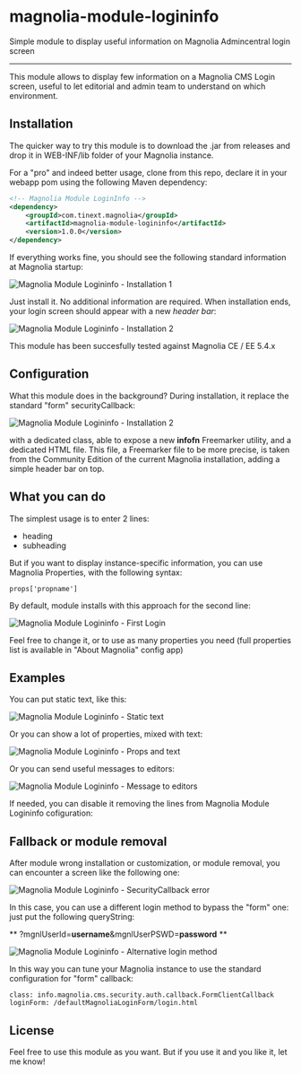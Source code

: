 # magnolia-module-logininfo
Simple module to display useful information on Magnolia Admincentral login screen

---
This module allows to display few information on a Magnolia CMS Login screen, useful to let editorial and admin team to understand on which environment.

## Installation

The quicker way to try this module is to download the .jar from releases and drop it in WEB-INF/lib folder of your Magnolia instance.

For a "pro" and indeed better usage, clone from this repo, declare it in your webapp pom using the following Maven dependency: 

```xml
<!-- Magnolia Module LoginInfo -->
<dependency>
    <groupId>com.tinext.magnolia</groupId>
    <artifactId>magnolia-module-logininfo</artifactId>
    <version>1.0.0</version>
</dependency>
```

If everything works fine, you should see the following standard information at Magnolia startup: 

![Magnolia Module Logininfo - Installation 1](https://raw.githubusercontent.com/matteopelucco/magnolia-module-logininfo/master/etc/screenshot-001.png)

Just install it. No additional information are required.
When installation ends, your login screen should appear with a new *header bar*: 

![Magnolia Module Logininfo - Installation 2](https://raw.githubusercontent.com/matteopelucco/magnolia-module-logininfo/master/etc/screenshot-002.png)

This module has been succesfully tested against Magnolia CE / EE 5.4.x

## Configuration

What this module does in the background?
During installation, it replace the standard "form" securityCallback: 

![Magnolia Module Logininfo - Installation 2](https://raw.githubusercontent.com/matteopelucco/magnolia-module-logininfo/master/etc/screenshot-004.png)

with a dedicated class, able to expose a new **infofn** Freemarker utility, and a dedicated HTML file. This file, a Freemarker file to be more precise, is taken from the Community Edition of the current Magnolia installation, adding a simple header bar on top.

## What you can do

The simplest usage is to enter 2 lines: 
- heading
- subheading

But if you want to display instance-specific information, you can use Magnolia Properties, with the following syntax: 

```
props['propname']
```

By default, module installs with this approach for the second line: 

![Magnolia Module Logininfo - First Login](https://raw.githubusercontent.com/matteopelucco/magnolia-module-logininfo/master/etc/screenshot-003.png)

Feel free to change it, or to use as many properties you need (full properties list is available in "About Magnolia" config app)

## Examples

You can put static text, like this: 

![Magnolia Module Logininfo - Static text](https://raw.githubusercontent.com/matteopelucco/magnolia-module-logininfo/master/etc/screenshot-008.png)

Or you can show a lot of properties, mixed with text: 

![Magnolia Module Logininfo - Props and text](https://raw.githubusercontent.com/matteopelucco/magnolia-module-logininfo/master/etc/screenshot-010.png)

Or you can send useful messages to editors: 

![Magnolia Module Logininfo - Message to editors](https://raw.githubusercontent.com/matteopelucco/magnolia-module-logininfo/master/etc/screenshot-009.png)

If needed, you can disable it removing the lines from Magnolia Module Logininfo cofiguration: 

## Fallback or module removal

After module wrong installation or customization, or module removal, you can encounter a screen like the following one: 

![Magnolia Module Logininfo - SecurityCallback error](https://raw.githubusercontent.com/matteopelucco/magnolia-module-logininfo/master/etc/screenshot-005.png)

In this case, you can use a different login method to bypass the "form" one: just put the following queryString:

** ?mgnlUserId=__username__&mgnlUserPSWD=__password__ **

![Magnolia Module Logininfo - Alternative login method](https://raw.githubusercontent.com/matteopelucco/magnolia-module-logininfo/master/etc/screenshot-007.png)

In this way you can tune your Magnolia instance to use the standard configuration for "form" callback: 

```
class: info.magnolia.cms.security.auth.callback.FormClientCallback
loginForm: /defaultMagnoliaLoginForm/login.html
```

## License

Feel free to use this module as you want. But if you use it and you like it, let me know!